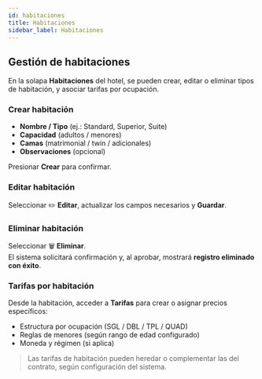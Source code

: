 ```yaml
---
id: habitaciones
title: Habitaciones
sidebar_label: Habitaciones
---
```


## Gestión de habitaciones

En la solapa **Habitaciones** del hotel, se pueden crear, editar o eliminar tipos de habitación, y asociar tarifas por ocupación.

### Crear habitación
- **Nombre / Tipo** (ej.: Standard, Superior, Suite)  
- **Capacidad** (adultos / menores)  
- **Camas** (matrimonial / twin / adicionales)  
- **Observaciones** (opcional)

Presionar **Crear** para confirmar.

<!-- ![Crear Habitación](/img/hoteles/habitaciones/crear.png) -->

### Editar habitación
Seleccionar ✏️ **Editar**, actualizar los campos necesarios y **Guardar**.

### Eliminar habitación
Seleccionar 🗑️ **Eliminar**.  
El sistema solicitará confirmación y, al aprobar, mostrará **registro eliminado con éxito**.

### Tarifas por habitación
Desde la habitación, acceder a **Tarifas** para crear o asignar precios específicos:  
- Estructura por ocupación (SGL / DBL / TPL / QUAD)  
- Reglas de menores (según rango de edad configurado)  
- Moneda y régimen (si aplica)

> Las tarifas de habitación pueden heredar o complementar las del contrato, según configuración del sistema.
